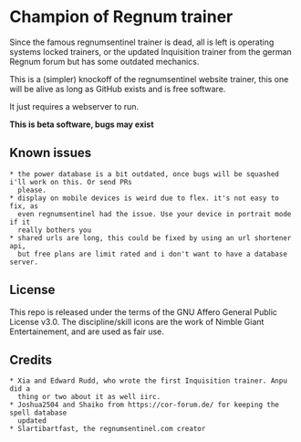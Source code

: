 # Champion of Regnum trainer

Since the famous regnumsentinel trainer is dead, all is left is operating
systems locked trainers, or the updated Inquisition trainer from the german
Regnum forum but has some outdated mechanics.

This is a (simpler) knockoff of the regnumsentinel website trainer, this one will
be alive as long as GitHub exists and is free software.

It just requires a webserver to run.

**This is beta software, bugs may exist**

## Known issues

    * the power database is a bit outdated, once bugs will be squashed i'll work on this. Or send PRs
      please.
    * display on mobile devices is weird due to flex. it's not easy to fix, as
      even regnumsentinel had the issue. Use your device in portrait mode if it
      really bothers you
    * shared urls are long, this could be fixed by using an url shortener api,
      but free plans are limit rated and i don't want to have a database server.

## License

   This repo is released under the terms of the GNU Affero General Public License v3.0.
   The discipline/skill icons are the work of Nimble Giant Entertainement, and are used
   as fair use.

## Credits

    * Xia and Edward Rudd, who wrote the first Inquisition trainer. Anpu did a
      thing or two about it as well iirc.
    * Joshua2504 and Shaiko from https://cor-forum.de/ for keeping the spell database
      updated
    * Slartibartfast, the regnumsentinel.com creator
